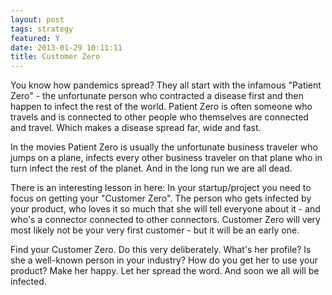 ```yaml
---
layout: post
tags: strategy
featured: Y
date: 2013-01-29 10:11:11
title: Customer Zero
---
```

You know how pandemics spread? They all start with the infamous "Patient Zero" - the unfortunate person who contracted a disease first and then happen to infect the rest of the world. Patient Zero is often someone who travels and is connected to other people who themselves are connected and travel. Which makes a disease spread far, wide and fast.

In the movies Patient Zero is usually the unfortunate business traveler who jumps on a plane, infects every other business traveler on that plane who in turn infect the rest of the planet. And in the long run we are all dead.

There is an interesting lesson in here: In your startup/project you need to focus on getting your "Customer Zero". The person who gets infected by your product, who loves it so much that she will tell everyone about it - and who's a connector connected to other connectors. Customer Zero will very most likely not be your very first customer - but it will be an early one.

Find your Customer Zero. Do this very deliberately. What's her profile? Is she a well-known person in your industry? How do you get her to use your product? Make her happy. Let her spread the word. And soon we all will be infected.